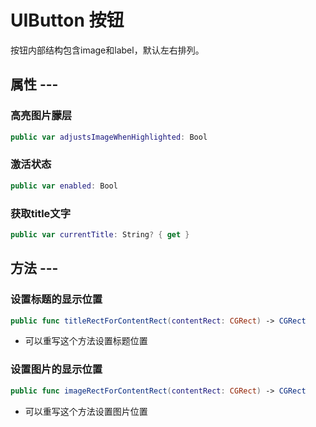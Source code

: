 # UIButton 按钮
按钮内部结构包含image和label，默认左右排列。
## 属性 ---
### 高亮图片朦层

```swift
public var adjustsImageWhenHighlighted: Bool
```

### 激活状态

```swift
public var enabled: Bool
```

### 获取title文字

```swift
public var currentTitle: String? { get }
```

## 方法 ---
### 设置标题的显示位置

```swift
public func titleRectForContentRect(contentRect: CGRect) -> CGRect
```   

- 可以重写这个方法设置标题位置

### 设置图片的显示位置

```swift
public func imageRectForContentRect(contentRect: CGRect) -> CGRect
```

- 可以重写这个方法设置图片位置

